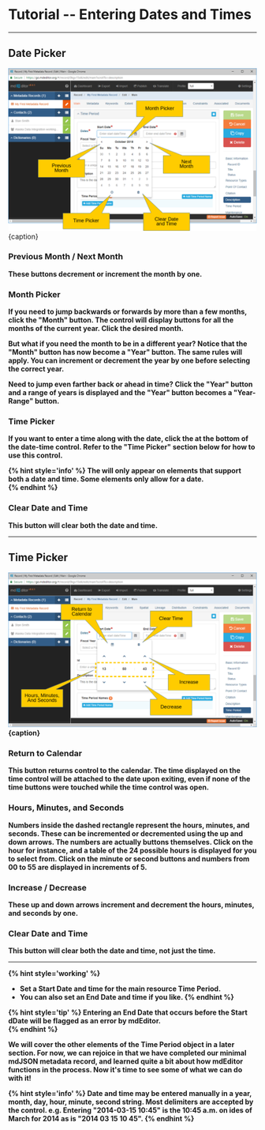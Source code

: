 # Tutorial -- Entering Dates and Times 
---

## Date Picker

![Edit Window - Date Picker](/assets/tutorial/edit-window-date-picker.png){caption}

### <span><strong class="fa fa-angle-double-left"> <strong class="fa fa-angle-double-right"></span> Previous Month / Next Month

These buttons decrement or increment the month by one.  

### Month Picker

If you need to jump backwards or forwards by more than a few months, click the "Month" button.  The control will display buttons for all the months of the current year.  Click the desired month.

But what if you need the month to be in a different year?  Notice that the "Month" button has now become a "Year" button.  The same rules will apply.  You can increment or decrement the year by one before selecting the correct year.  

Need to jump even farther back or ahead in time?  Click the "Year" button and a range of years is displayed and the "Year" button becomes a "Year-Range" button.  

### <i class="fa fa-clock-o"> </i> Time Picker

If you want to enter a time along with the date, click the <i class="fa fa-clock-o"> </i> at the bottom of the date-time control.  Refer to the "Time Picker" section below for how to use this control.

{% hint style='info' %}
  The <i class="fa fa-clock-o"> </i> will only appear on elements that support both a date and time.  Some elements only allow for a date.  
{% endhint %}

### <i class="fa fa-trash"> </i> Clear Date and Time

This button will clear both the date and time.

---

## Time Picker

![Edit Window - Time Picker](/assets/tutorial/edit-window-time-picker.png){caption}

### <i class="fa fa-calendar"> </i> Return to Calendar

This button returns control to the calendar.  The time displayed on the time control will be attached to the date upon exiting, even if none of the time buttons were touched while the time control was open.  

### Hours, Minutes, and Seconds 

Numbers inside the dashed rectangle represent the hours, minutes, and seconds.  These can be incremented or decremented using the up and down arrows.  The numbers are actually buttons themselves.  Click on the hour for instance, and a table of the 24 possible hours is displayed for you to select from.  Click on the minute or second buttons and numbers from 00 to 55 are displayed in increments of 5.  

### <span><strong class="fa fa-angle-up"> <strong class="fa fa-angle-down"></span> Increase / Decrease

These up and down arrows increment and decrement the hours, minutes, and seconds by one.  

### <i class="fa fa-trash"> </i> Clear Date and Time

This button will clear both the date and time, not just the time.

---

{% hint style='working' %}
  * Set a <span class="md-element">Start Date</span> and time for the main resource <span class="md-panel">Time Period</span>.
  * You can also set an <span class="md-element">End Date</span> and time if you like.
{% endhint %}

{% hint style='tip' %}
  Entering an <span class="md-element">End Date</span> that occurs before the <span class="md-element">Start dDate</span> will be flagged as an error by mdEditor.  
{% endhint %}

We will cover the other elements of the <span class="md-panel">Time Period</span> object in a later section.  For now, we can rejoice in that we have completed our minimal mdJSON metadata record, and learned quite a bit about how mdEditor functions in the process.  Now it's time to see some of what we can do with it!

{% hint style='info' %}
  Date and time may be entered manually in a year, month, day, hour, minute, second string. Most delimiters are accepted by the control.  e.g. Entering "2014-03-15 10:45" is the 10:45 a.m. on ides of March for 2014 as is "2014 03 15 10 45".
{% endhint %}
